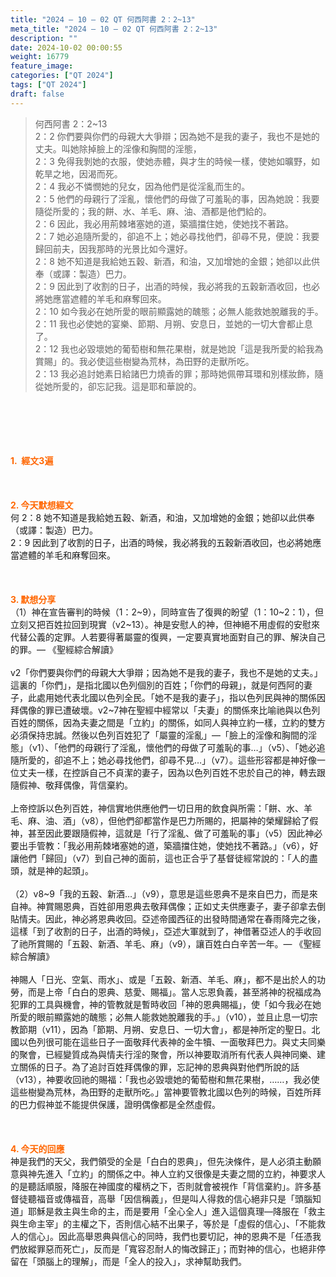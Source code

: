 ```yaml
---
title: "2024 – 10 – 02 QT 何西阿書 2：2~13"
meta_title: "2024 – 10 – 02 QT 何西阿書 2：2~13"
description: ""
date: 2024-10-02 00:00:55
weight: 16779
feature_image: 
categories: ["QT 2024"]
tags: ["QT 2024"]
draft: false
---
```


<blockquote>何西阿書 2：2~13<br />
2：2 你們要與你們的母親大大爭辯；因為她不是我的妻子，我也不是她的丈夫。叫她除掉臉上的淫像和胸間的淫態，<br />
2：3 免得我剝她的衣服，使她赤體，與才生的時候一樣，使她如曠野，如乾旱之地，因渴而死。<br />
2：4 我必不憐憫她的兒女，因為他們是從淫亂而生的。<br />
2：5 他們的母親行了淫亂，懷他們的母做了可羞恥的事，因為她說：我要隨從所愛的；我的餅、水、羊毛、麻、油、酒都是他們給的。<br />
2：6 因此，我必用荊棘堵塞她的道，築牆擋住她，使她找不著路。<br />
2：7 她必追隨所愛的，卻追不上；她必尋找他們，卻尋不見，便說：我要歸回前夫，因我那時的光景比如今還好。<br />
2：8 她不知道是我給她五穀、新酒，和油，又加增她的金銀；她卻以此供奉（或譯：製造）巴力。<br />
2：9 因此到了收割的日子，出酒的時候，我必將我的五穀新酒收回，也必將她應當遮體的羊毛和麻奪回來。<br />
2：10 如今我必在她所愛的眼前顯露她的醜態；必無人能救她脫離我的手。<br />
2：11 我也必使她的宴樂、節期、月朔、安息日，並她的一切大會都止息了。<br />
2：12 我也必毀壞她的葡萄樹和無花果樹，就是她說「這是我所愛的給我為賞賜」的。我必使這些樹變為荒林，為田野的走獸所吃。<br />
2：13 我必追討她素日給諸巴力燒香的罪；那時她佩帶耳環和別樣妝飾，隨從她所愛的，卻忘記我。這是耶和華說的。</blockquote><br />
&nbsp;<br />
<br />
&nbsp;<br />
<br />
<span style="color: #ff6600;"><strong>1.  經文3遍</strong></span><br />
<br />
&nbsp;<br />
<br />
<span style="color: #ff6600;"><strong>2. 今天默想經文<br />
</strong></span>何 2：8 她不知道是我給她五穀、新酒，和油，又加增她的金銀；她卻以此供奉（或譯：製造）巴力。<br />
2：9 因此到了收割的日子，出酒的時候，我必將我的五穀新酒收回，也必將她應當遮體的羊毛和麻奪回來。<br />
<br />
&nbsp;<br />
<br />
<strong><span style="color: #ff6600;">3. 默想分享<br />
</span></strong>（1）神在宣告審判的時候（1：2~9），同時宣告了復興的盼望（1：10~2：1），但立刻又把百姓拉回到現實（v2~13）。神是安慰人的神，但神絕不用虛假的安慰來代替公義的定罪。人若要得著屬靈的復興，一定要真實地面對自己的罪、解決自己的罪。— 《聖經綜合解讀》<br />
<br />
v2「你們要與你們的母親大大爭辯；因為她不是我的妻子，我也不是她的丈夫。」這裏的「你們」，是指北國以色列個別的百姓；「你們的母親」，就是何西阿的妻子，此處用她代表北國以色列全民。「她不是我的妻子」，指以色列民與神的關係因拜偶像的罪已遭破壞。v2~7神在聖經中經常以「夫妻」的關係來比喻祂與以色列百姓的關係，因為夫妻之間是「立約」的關係，如同人與神立約一樣，立約的雙方必須保持忠誠。然後以色列百姓犯了「屬靈的淫亂」—「臉上的淫像和胸間的淫態」（v1）、「他們的母親行了淫亂，懷他們的母做了可羞恥的事…」（v5）、「她必追隨所愛的，卻追不上；她必尋找他們，卻尋不見…」（v7）。這些形容都是神好像一位丈夫一樣，在控訴自己不貞潔的妻子，因為以色列百姓不忠於自己的神，轉去跟隨假神、敬拜偶像，背信棄約。<br />
<br />
上帝控訴以色列百姓，神信實地供應他們一切日用的飲食與所需：「餅、水、羊毛、麻、油、酒」（v8），但他們卻都當作是巴力所賜的，把屬神的榮耀歸給了假神，甚至因此要跟隨假神，這就是「行了淫亂、做了可羞恥的事」（v5）因此神必要出手管教：「我必用荊棘堵塞她的道，築牆擋住她，使她找不著路。」（v6），好讓他們「歸回」（v7）到自己神的面前，這也正合乎了基督徒經常說的：「人的盡頭，就是神的起頭」。<br />
<br />
（2）v8~9「我的五穀、新酒…」（v9），意思是這些恩典不是來自巴力，而是來自神。神賞賜恩典，百姓卻用恩典去敬拜偶像；正如丈夫供應妻子，妻子卻拿去倒貼情夫。因此，神必將恩典收回。亞述帝國西征的出發時間通常在春雨降完之後，這樣「到了收割的日子，出酒的時候」，亞述大軍就到了，神借著亞述人的手收回了祂所賞賜的「五穀、新酒、羊毛、麻」（v9），讓百姓白白辛苦一年。— 《聖經綜合解讀》<br />
<br />
神賜人「日光、空氣、雨水」、或是「五穀、新酒、羊毛、麻」，都不是出於人的功勞，而是上帝「白白的恩典、慈愛、賜福」。當人忘恩負義，甚至將神的祝福成為犯罪的工具與機會，神的管教就是暫時收回「神的恩典賜福」，使「如今我必在她所愛的眼前顯露她的醜態；必無人能救她脫離我的手。」（v10），並且止息一切宗教節期（v11），因為「節期、月朔、安息日、一切大會」，都是神所定的聖日。北國以色列很可能在這些日子一面敬拜代表神的金牛犢、一面敬拜巴力。與丈夫同樂的聚會，已經變質成為與情夫行淫的聚會，所以神要取消所有代表人與神同樂、建立關係的日子。為了追討百姓拜偶像的罪，忘記神的恩典與對他們所說的話（v13），神要收回祂的賜福：「我也必毀壞她的葡萄樹和無花果樹，……，我必使這些樹變為荒林，為田野的走獸所吃。」當神要管教北國以色列的時候，百姓所拜的巴力假神並不能提供保護，證明偶像都是全然虛假。<br />
<br />
&nbsp;<br />
<br />
<strong style="font-size: inherit;"><span style="color: #ff6600;">4. 今天的回應<br />
</span></strong>神是我們的天父，我們領受的全是「白白的恩典」，但先決條件，是人必須主動願意與神先進入「立約」的關係之中。神人立約又很像是夫妻之間的立約，神要求人的是聽話順服，降服在神國度的權柄之下，否則就會被視作「背信棄約」。許多基督徒聽福音或傳福音，高舉「因信稱義」，但是叫人得救的信心絕非只是「頭腦知道」耶穌是救主與生命的主，而是要用「全心全人」進入這個真理—降服在「救主與生命主宰」的主權之下，否則信心結不出果子，等於是「虛假的信心」、「不能救人的信心」。因此高舉恩典與信心的同時，我們也要切記，神的恩典不是「任憑我們放縱罪惡而死亡」，反而是「寬容忍耐人的悔改歸正」；而對神的信心，也絕非停留在「頭腦上的理解」，而是「全人的投入」，求神幫助我們。<br />
<br />
&nbsp;<br />
<br />
<strong style="font-size: inherit;"><span style="color: #ff6600;"> </span></strong>
        